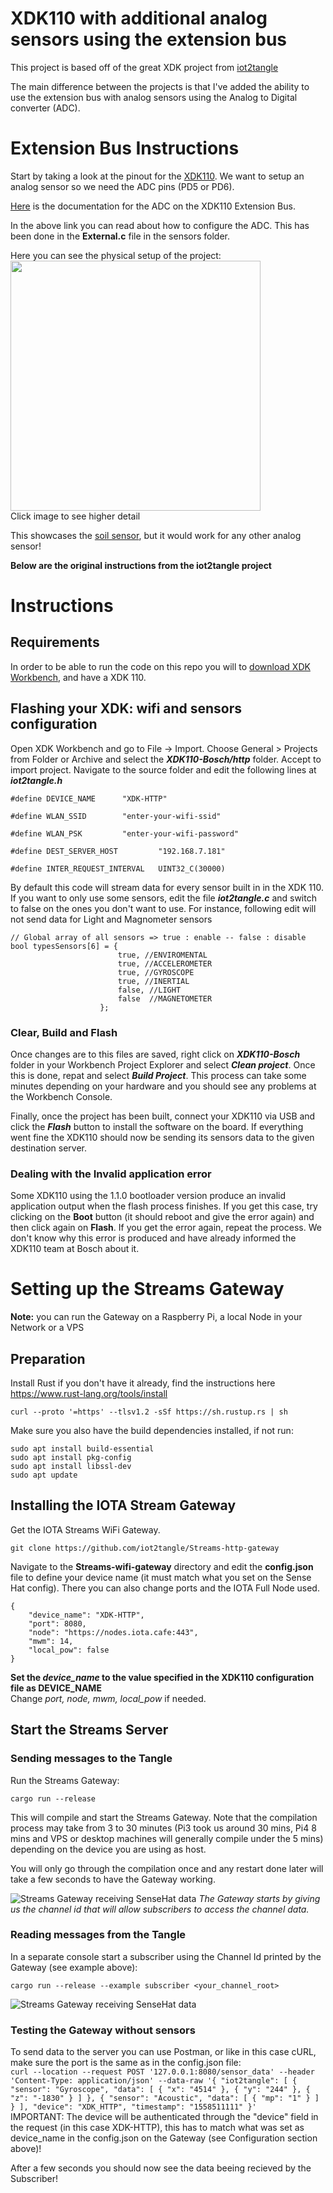 # XDK110 with additional analog sensors using the extension bus

This project is based off of the great XDK project from [iot2tangle](https://github.com/iot2tangle/XDK110-Bosch/tree/master/http)

The main difference between the projects is that I've added the ability to use the extension bus with analog sensors using the Analog to Digital converter (ADC).

# Extension Bus Instructions

Start by taking a look at the pinout for the [XDK110](https://developer.bosch.com/documents/422133/830199/XDK110_ExtensionBus_Guide.pdf).
We want to setup an analog sensor so we need the ADC pins (PD5 or PD6).

[Here](https://developer.bosch.com/web/xdk/analog-to-digital-converter) is the documentation for the ADC on the XDK110 Extension Bus.

In the above link you can read about how to configure the ADC. This has been done in the **External.c** file in the sensors folder.

Here you can see the physical setup of the project:
</br>
<img src="https://i.imgur.com/zAiXOzh.jpg" width="400">
</br>
Click image to see higher detail

This showcases the [soil sensor](https://www.banggood.com/2pcs-Soil-Hygrometer-Humidity-Detection-Module-Moisture-Sensor-Geekcreit-for-Arduino-products-that-work-with-official-for-Arduino-boards-p-1694988.html), but it would work for any other analog sensor!


**Below are the original instructions from the iot2tangle project**

# Instructions

## Requirements

In order to be able to run the code on this repo you will to [download XDK Workbench](https://developer.bosch.com/web/xdk/downloads), and have a XDK 110.

## Flashing your XDK: wifi and sensors configuration

Open XDK Workbench and go to File -> Import. Choose General > Projects from Folder or Archive and select the **_XDK110-Bosch/http_** folder. Accept to import project. Navigate to the source folder and edit the following lines at **_iot2tangle.h_**

```
#define DEVICE_NAME      "XDK-HTTP"
```

```
#define WLAN_SSID        "enter-your-wifi-ssid"
```

```
#define WLAN_PSK         "enter-your-wifi-password"
```

```
#define DEST_SERVER_HOST         "192.168.7.181"
```

```
#define INTER_REQUEST_INTERVAL   UINT32_C(30000)
```

By default this code will stream data for every sensor built in in the XDK 110. If you want to only use some sensors, edit the file **_iot2tangle.c_** and switch to false on the ones you don't want to use. For instance, following edit will not send data for Light and Magnometer sensors

```
// Global array of all sensors => true : enable -- false : disable
bool typesSensors[6] = {
						true, //ENVIROMENTAL
						true, //ACCELEROMETER
						true, //GYROSCOPE
						true, //INERTIAL
						false, //LIGHT
						false  //MAGNETOMETER
					};
```

### Clear, Build and Flash

Once changes are to this files are saved, right click on **_XDK110-Bosch_** folder in your Workbench Project Explorer and select **_Clean project_**. Once this is done, repat and select **_Build Project_**. This process can take some minutes depending on your hardware and you should see any problems at the Workbench Console.

Finally, once the project has been built, connect your XDK110 via USB and click the **_Flash_** button to install the software on the board. If everything went fine the XDK110 should now be sending its sensors data to the given destination server.

### Dealing with the Invalid application error

Some XDK110 using the 1.1.0 bootloader version produce an invalid application output when the flash process finishes. If you get this case, try clicking on the **Boot** button (it should reboot and give the error again) and then click again on **Flash**. If you get the error again, repeat the process. We don't know why this error is produced and have already informed the XDK110 team at Bosch about it.

# Setting up the Streams Gateway

**Note:** you can run the Gateway on a Raspberry Pi, a local Node in your Network or a VPS

## Preparation

Install Rust if you don't have it already, find the instructions here https://www.rust-lang.org/tools/install

`curl --proto '=https' --tlsv1.2 -sSf https://sh.rustup.rs | sh`

Make sure you also have the build dependencies installed, if not run:

`sudo apt install build-essential`  
`sudo apt install pkg-config`  
`sudo apt install libssl-dev`  
`sudo apt update`

## Installing the IOTA Stream Gateway

Get the IOTA Streams WiFi Gateway.

`git clone https://github.com/iot2tangle/Streams-http-gateway`

Navigate to the **Streams-wifi-gateway** directory and edit the **config.json** file to define your device name (it must match what you set on the Sense Hat config).
There you can also change ports and the IOTA Full Node used.

```
{
    "device_name": "XDK-HTTP",
    "port": 8080,
    "node": "https://nodes.iota.cafe:443",
    "mwm": 14,
    "local_pow": false
}
```

**Set the _device_name_ to the value specified in the XDK110 configuration file as DEVICE_NAME**  
Change _port, node, mwm, local_pow_ if needed.

## Start the Streams Server

### Sending messages to the Tangle

Run the Streams Gateway:

`cargo run --release`

This will compile and start the Streams Gateway. Note that the compilation process may take from 3 to 30 minutes (Pi3 took us around 30 mins, Pi4 8 mins and VPS or desktop machines will generally compile under the 5 mins) depending on the device you are using as host.

You will only go through the compilation once and any restart done later will take a few seconds to have the Gateway working.

![Streams Gateway receiving SenseHat data](https://iot2tangle.io/assets/screenshots/PiSenseHatSend.png)
_The Gateway starts by giving us the channel id that will allow subscribers to access the channel data._

### Reading messages from the Tangle

In a separate console start a subscriber using the Channel Id printed by the Gateway (see example above):

`cargo run --release --example subscriber <your_channel_root> `

![Streams Gateway receiving SenseHat data](https://iot2tangle.io/assets/screenshots/PiSenseHatGet.png)

### Testing the Gateway without sensors

To send data to the server you can use Postman, or like in this case cURL, make sure the port is the same as in the config.json file:  
`curl --location --request POST '127.0.0.1:8080/sensor_data' --header 'Content-Type: application/json' --data-raw '{ "iot2tangle": [ { "sensor": "Gyroscope", "data": [ { "x": "4514" }, { "y": "244" }, { "z": "-1830" } ] }, { "sensor": "Acoustic", "data": [ { "mp": "1" } ] } ], "device": "XDK_HTTP", "timestamp": "1558511111" }'`  
IMPORTANT: The device will be authenticated through the "device" field in the request (in this case XDK-HTTP), this has to match what was set as device_name in the config.json on the Gateway (see Configuration section above)!

After a few seconds you should now see the data beeing recieved by the Subscriber!
